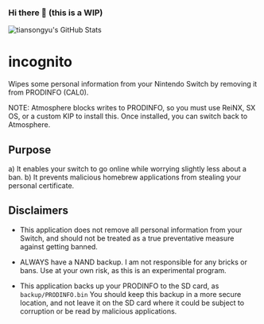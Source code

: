 
### Hi there 👋 (this is a WIP)

![tiansongyu's GitHub Stats](https://github-readme-stats.vercel.app/api?username=tiansongyu&show_icons=true)
<!--
**tiansongyu/tiansongyu** is a ✨ _special_ ✨ repository because its `README.md` (this file) appears on your GitHub profile.

Here are some ideas to get you started:

- 🔭 I’m currently working on ...
- 🌱 I’m currently learning ...
- 👯 I’m looking to collaborate on ...
- 🤔 I’m looking for help with ...
- 💬 Ask me about ...
- 📫 How to reach me: ...
- 😄 Pronouns: ...
- ⚡ Fun fact: ...
-->
# incognito
Wipes some personal information from your Nintendo Switch by removing it from PRODINFO (CAL0).

NOTE: Atmosphere blocks writes to PRODINFO, so you must use ReiNX, SX OS, or a custom KIP to install this. Once installed, you can switch back to Atmosphere.

## Purpose
a) It enables your switch to go online while worrying slightly less about a ban.
b) It prevents malicious homebrew applications from stealing your personal certificate.

## Disclaimers
* This application does not remove all personal information from your Switch, and should not be treated as a true preventative measure against getting banned.

* ALWAYS have a NAND backup. I am not responsible for any bricks or bans. Use at your own risk, as this is an experimental program.

* This application backs up your PRODINFO to the SD card, as `backup/PRODINFO.bin` You should keep this backup in a more secure location, and not leave it on the SD card where it could be subject to corruption or be read by malicious applications.
